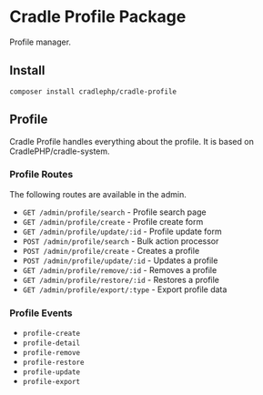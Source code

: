 # Cradle Profile Package 

Profile manager.

## Install

```
composer install cradlephp/cradle-profile
```

## Profile

Cradle Profile handles everything about the profile. It is based on CradlePHP/cradle-system. 

### Profile Routes

The following routes are available in the admin.

 - `GET /admin/profile/search` - Profile search page
 - `GET /admin/profile/create` - Profile create form
 - `GET /admin/profile/update/:id` - Profile update form
 - `POST /admin/profile/search` - Bulk action processor
 - `POST /admin/profile/create` - Creates a profile
 - `POST /admin/profile/update/:id` - Updates a profile
 - `GET /admin/profile/remove/:id` - Removes a profile
 - `GET /admin/profile/restore/:id` - Restores a profile
 - `GET /admin/profile/export/:type` - Export profile data

### Profile Events

 - `profile-create`
 - `profile-detail`
 - `profile-remove`
 - `profile-restore`
 - `profile-update`
 - `profile-export`
